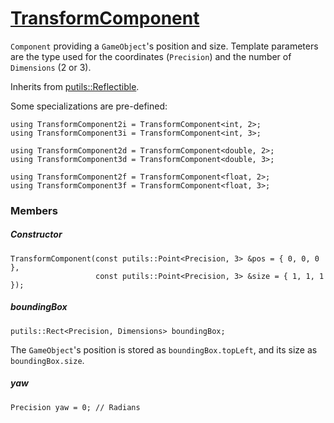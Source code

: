 # [TransformComponent](TransformComponent.hpp)

`Component` providing a `GameObject`'s position and size. Template parameters are the type used for the coordinates (`Precision`) and the number of `Dimensions` (2 or 3).

Inherits from [putils::Reflectible](https://github.com/phiste/putils/blob/master/reflection/Reflectible.md).

Some specializations are pre-defined:

```
using TransformComponent2i = TransformComponent<int, 2>;
using TransformComponent3i = TransformComponent<int, 3>;

using TransformComponent2d = TransformComponent<double, 2>;
using TransformComponent3d = TransformComponent<double, 3>;

using TransformComponent2f = TransformComponent<float, 2>;
using TransformComponent3f = TransformComponent<float, 3>;
```

### Members

##### Constructor

```
TransformComponent(const putils::Point<Precision, 3> &pos = { 0, 0, 0 },
                   const putils::Point<Precision, 3> &size = { 1, 1, 1 });
```

##### boundingBox

```
putils::Rect<Precision, Dimensions> boundingBox;
```
The `GameObject`'s position is stored as `boundingBox.topLeft`, and its size as `boundingBox.size`.

##### yaw

```
Precision yaw = 0; // Radians
```
